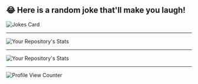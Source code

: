 ## 😂 Here is a random joke that'll make you laugh!
![Jokes Card](https://readme-jokes.vercel.app/api)
_____________________________________


![Your Repository's Stats](https://github-readme-stats.vercel.app/api?username=MatteoFattorini&show_icons=true)

_____________________________________


![Your Repository's Stats](https://github-readme-stats.vercel.app/api/top-langs/?username=MatteoFattorini&theme=blue-green)

____________________________________


![Profile View Counter](https://komarev.com/ghpvc/?username=MatteoFattorini)
